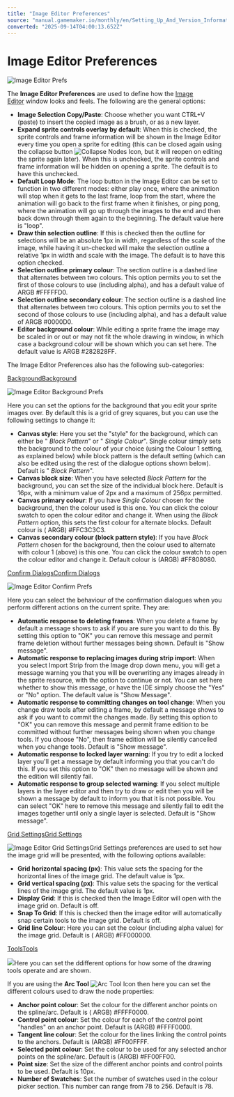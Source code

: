 ```yaml
---
title: "Image Editor Preferences"
source: "manual.gamemaker.io/monthly/en/Setting_Up_And_Version_Information/IDE_Preferences/Image_Editor_Preferences.htm"
converted: "2025-09-14T04:00:13.652Z"
---
```


# Image Editor Preferences

![Image Editor Prefs](../../assets/Images/Setup_And_Version/Preferences/Image_Editor_Prefs.png)

The **Image Editor Preferences** are used to define how the [Image Editor](../../The_Asset_Editors/Image_Editor.md) window looks and feels. The following are the general options:

-   **Image Selection Copy/Paste**: Choose whether you want CTRL+V (paste) to insert the copied image as a brush, or as a new layer.
-   **Expand sprite controls overlay by default**: When this is checked, the sprite controls and frame information will be shown in the Image Editor every time you open a sprite for editing (this can be closed again using the collapse button ![Collapse Nodes Icon](../../assets/Images/Icons/Icon_Collapse.png), but it will reopen on editing the sprite again later). When this is unchecked, the sprite controls and frame information will be hidden on opening a sprite. The default is to have this unchecked.
-   **Default Loop Mode**: The loop button in the Image Editor can be set to function in two different modes: either play once, where the animation will stop when it gets to the last frame, loop from the start, where the animation will go back to the first frame when it finishes, or ping pong, where the animation will go up through the images to the end and then back down through them again to the beginning. The default value here is "loop".
-   **Draw thin selection outline**: If this is checked then the outline for selections will be an absolute 1px in width, regardless of the scale of the image, while having it un-checked will make the selection outline a relative 1px in width and scale with the image. The default is to have this option checked.
-   **Selection outline primary colour**: The section outline is a dashed line that alternates between two colours. This option permits you to set the first of those colours to use (including alpha), and has a default value of ARGB #FFFFFD0.
-   **Selection outline secondary colour**: The section outline is a dashed line that alternates between two colours. This option permits you to set the second of those colours to use (including alpha), and has a default value of ARGB #0000D0.
-   **Editor background colour**: While editing a sprite frame the image may be scaled in or out or may not fit the whole drawing in window, in which case a background colour will be shown which you can set here. The default value is ARGB #282828FF.

The Image Editor Preferences also has the following sub-categories:

[BackgroundBackground](Image_Editor_Preferences.htm#)

![Image Editor Background Prefs](../../assets/Images/Setup_And_Version/Preferences/ImageEditor_Background_Prefs.png)

Here you can set the options for the background that you edit your sprite images over. By default this is a grid of grey squares, but you can use the following settings to change it:

-   **Canvas style**: Here you set the "style" for the background, which can either be " _Block Pattern_" or " _Single Colour_". Single colour simply sets the background to the colour of your choice (using the Colour 1 setting, as explained below) while block pattern is the default setting (which can also be edited using the rest of the dialogue options shown below). Default is " _Block Pattern_".
-   **Canvas block size**: When you have selected _Block Pattern_ for the background, you can set the size of the individual block here. Default is 16px, with a minimum value of 2px and a maximum of 256px permitted.
-   **Canvas primary colour**: If you have _Single Colour_ chosen for the background, then the colour used is this one. You can click the colour swatch to open the colour editor and change it. When using the _Block Pattern_ option, this sets the first colour for alternate blocks. Default colour is ( ARGB) #FFC3C3C3.
-   **Canvas secondary colour (block pattern style)**: If you have _Block Pattern_ chosen for the background, then the colour used to alternate with colour 1 (above) is this one. You can click the colour swatch to open the colour editor and change it. Default colour is (ARGB) #FF808080.

[Confirm DialogsConfirm Dialogs](Image_Editor_Preferences.htm#)

![Image Editor Confirm Prefs](../../assets/Images/Setup_And_Version/Preferences/ImageEditor_Confirm_Prefs.png)

Here you can select the behaviour of the confirmation dialogues when you perform different actions on the current sprite. They are:

-   **Automatic response to deleting frames**: When you delete a frame by default a message shows to ask if you are sure you want to do this. By setting this option to "OK" you can remove this message and permit frame deletion without further messages being shown. Default is "Show message".
-   **Automatic response to replacing images during strip import**: When you select Import Strip from the Image drop down menu, you will get a message warning you that you will be overwriting any images already in the sprite resource, with the option to continue or not. You can set here whether to show this message, or have the IDE simply choose the "Yes" or "No" option. The default value is "Show Message".
-   **Automatic response to committing changes on tool change**: When you change draw tools after editing a frame, by default a message shows to ask if you want to commit the changes made. By setting this option to "OK" you can remove this message and permit frame edition to be committed without further messages being shown when you change tools. If you choose "No", then frame edition will be silently cancelled when you change tools. Default is "Show message".
-   **Automatic response to locked layer warning**: If you try to edit a locked layer you'll get a message by default informing you that you can't do this. If you set this option to "OK" then no message will be shown and the edition will silently fail.
-   **Automatic response to group selected warning**: If you select multiple layers in the layer editor and then try to draw or edit then you will be shown a message by default to inform you that it is not possible. You can select "OK" here to remove this message and silently fail to edit the images together until only a single layer is selected. Default is "Show message".




[Grid SettingsGrid Settings](Image_Editor_Preferences.htm#)

![Image Editor Grid Settings](../../assets/Images/Setup_And_Version/Preferences/ImageEditor_GridSettings_Prefs.png)Grid Settings preferences are used to set how the image grid will be presented, with the following options available:

-   **Grid horizontal spacing (px)**: This value sets the spacing for the horizontal lines of the image grid. The default value is 1px.
-   **Grid vertical spacing (px)**: This value sets the spacing for the vertical lines of the image grid. The default value is 1px.
-   **Display Grid**: If this is checked then the Image Editor will open with the image grid on. Default is off.
-   **Snap To Grid**: If this is checked then the image editor will automatically snap certain tools to the image grid. Default is off.
-   **Grid line Colou**r: Here you can set the colour (including alpha value) for the image grid. Default is ( ARGB) #FF000000.

[ToolsTools](Image_Editor_Preferences.htm#)

![](../../assets/Images/Setup_And_Version/Preferences/ImageEditor_Tools_Prefs.png)Here you can set the ddifferent options for how some of the drawing tools operate and are shown.


If you are using the **Arc Tool** ![Arc Tool Icon](../../assets/Images/Setup_And_Version/Preferences/Prefs_Arctool_Icon.png) then here you can set the different colours used to draw the node properties:

-   **Anchor point colour**: Set the colour for the different anchor points on the spline/arc. Default is ( ARGB) #FFFF0000.
-   **Control point colour**: Set the colour for each of the control point "handles" on an anchor point. Default is (ARGB) #FFFF0000.
-   **Tangent line colour**: Set the colour for the lines linking the control points to the anchors. Default is (ARGB) #FF00FFFF.
-   **Selected point colour**: Set the colour to be used for any selected anchor points on the spline/arc. Default is (ARGB) #FF00FF00.
-   **Point size**: Set the size of the different anchor points and control points to be used. Default is 10px.
-   **Number of Swatches**: Set the number of swatches used in the colour picker section. This number can range from 78 to 256. Default is 78.